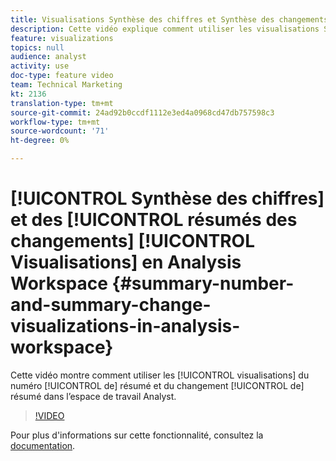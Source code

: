 ```yaml
---
title: Visualisations Synthèse des chiffres et Synthèse des changements en Analysis Workspace
description: Cette vidéo explique comment utiliser les visualisations Synthèse des chiffres et Synthèse des changements dans l’espace de travail d’analyse.
feature: visualizations
topics: null
audience: analyst
activity: use
doc-type: feature video
team: Technical Marketing
kt: 2136
translation-type: tm+mt
source-git-commit: 24ad92b0ccdf1112e3ed4a0968cd47db757598c3
workflow-type: tm+mt
source-wordcount: '71'
ht-degree: 0%

---
```



# [!UICONTROL Synthèse des chiffres] et des [!UICONTROL résumés des changements] [!UICONTROL Visualisations] en Analysis Workspace {#summary-number-and-summary-change-visualizations-in-analysis-workspace}

Cette vidéo montre comment utiliser les [!UICONTROL visualisations] du numéro [!UICONTROL de] résumé et du changement [!UICONTROL de] résumé dans l’espace de travail Analyst.

>[!VIDEO](https://video.tv.adobe.com/v/23992/?quality=12)

Pour plus d&#39;informations sur cette fonctionnalité, consultez la [documentation](https://marketing.adobe.com/resources/help/en_US/analytics/analysis-workspace/summary-number-change.html).
